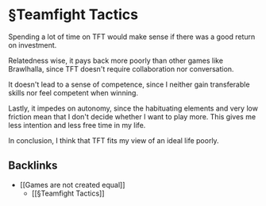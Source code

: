# §Teamfight Tactics
Spending a lot of time on TFT would make sense if there was a good return on investment. 

Relatedness wise, it pays back more poorly than other games like Brawlhalla, since TFT doesn't require collaboration nor conversation.

It doesn't lead to a sense of competence, since I neither gain transferable skills nor feel competent when winning.

Lastly, it impedes on autonomy, since the habituating elements and very low friction mean that I don't decide whether I want to play more. This gives me less intention and less free time in my life. 

In conclusion, I think that TFT fits my view of an ideal life poorly.

## Backlinks
* [[Games are not created equal]]
	* [[§Teamfight Tactics]]

<!-- {BearID:048B9FA2-313C-490B-A63B-83F4F8612090-662-000001F249246FE7} -->
